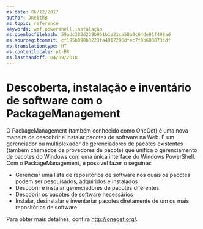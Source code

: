 ```yaml
---
ms.date: 06/12/2017
author: JKeithB
ms.topic: reference
keywords: wmf,powershell,instalação
ms.openlocfilehash: 59adc382d239b961b1e21ca58a0c64de01f498ad
ms.sourcegitcommit: cf195b090b3223fa4917206dfec7f0b603873cdf
ms.translationtype: HT
ms.contentlocale: pt-BR
ms.lasthandoff: 04/09/2018
---
```

# <a name="software-discovery-install-and-inventory-with-packagemanagement"></a>Descoberta, instalação e inventário de software com o PackageManagement

O PackageManagement (também conhecido como OneGet) é uma nova maneira de descobrir e instalar pacotes de software na Web. É um gerenciador ou multiplexador de gerenciadores de pacotes existentes (também chamados de provedores de pacote) que unifica o gerenciamento de pacotes do Windows com uma única interface do Windows PowerShell. Com o PackageManagement, é possível fazer o seguinte:

-   Gerenciar uma lista de repositórios de software nos quais os pacotes podem ser pesquisados, adquiridos e instalados
-   Descobrir e instalar gerenciadores de pacotes diferentes
-   Descobrir os pacotes de software necessários
-   Instalar, desinstalar e inventariar pacotes diretamente de um ou mais repositórios de software

Para obter mais detalhes, confira http://oneget.org/.